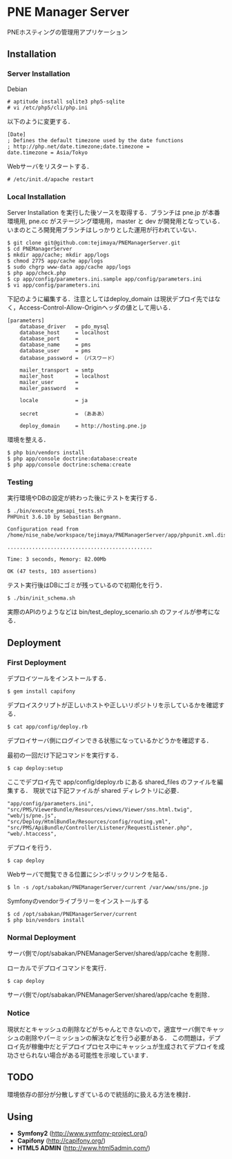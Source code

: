 PNE Manager Server
==================

PNEホスティングの管理用アプリケーション

Installation
------------

### Server Installation

Debian

    # aptitude install sqlite3 php5-sqlite
    # vi /etc/php5/cli/php.ini

以下のように変更する．

    [Date]
    ; Defines the default timezone used by the date functions
    ; http://php.net/date.timezone;date.timezone =
    date.timezone = Asia/Tokyo

Webサーバをリスタートする．

    # /etc/init.d/apache restart

### Local Installation

Server Installation を実行した後ソースを取得する．ブランチは pne.jp が本番環境用, pne.cc がステージング環境用，master と dev が開発用となっている．いまのところ開発用ブランチはしっかりとした運用が行われていない．

    $ git clone git@github.com:tejimaya/PNEManagerServer.git
    $ cd PNEManagerServer
    $ mkdir app/cache; mkdir app/logs
    $ chmod 2775 app/cache app/logs
    $ sudo chgrp www-data app/cache app/logs
    $ php app/check.php
    $ cp app/config/parameters.ini.sample app/config/parameters.ini
    $ vi app/config/parameters.ini

下記のように編集する．注意としてはdeploy\_domain は現状デプロイ先ではなく，Access-Control-Allow-Originヘッダの値として用いる．

    [parameters]
        database_driver   = pdo_mysql
        database_host     = localhost
        database_port     =
        database_name     = pms
        database_user     = pms
        database_password = （パスワード）

        mailer_transport  = smtp
        mailer_host       = localhost
        mailer_user       =
        mailer_password   =

        locale            = ja

        secret            = （あああ）

        deploy_domain     = http://hosting.pne.jp

環境を整える．

    $ php bin/vendors install
    $ php app/console doctrine:database:create
    $ php app/console doctrine:schema:create

### Testing

実行環境やDBの設定が終わった後にテストを実行する．

    $ ./bin/execute_pmsapi_tests.sh
    PHPUnit 3.6.10 by Sebastian Bergmann.

    Configuration read from /home/nise_nabe/workspace/tejimaya/PNEManagerServer/app/phpunit.xml.dist

    ...............................................

    Time: 3 seconds, Memory: 82.00Mb

    OK (47 tests, 103 assertions)

テスト実行後はDBにゴミが残っているので初期化を行う．

    $ ./bin/init_schema.sh

実際のAPIのりようなどは bin/test\_deploy\_scenario.sh のファイルが参考になる．

Deployment
----------

### First Deployment

デプロイツールをインストールする．

    $ gem install capifony

デプロイスクリプトが正しいホストや正しいリポジトリを示しているかを確認する．

    $ cat app/config/deploy.rb
 
デプロイサーバ側にログインできる状態になっているかどうかを確認する．

最初の一回だけ下記コマンドを実行する．

    $ cap deploy:setup

ここでデプロイ先で app/config/deploy.rb にある shared\_files のファイルを編集する．
現状では下記ファイルが shared ディレクトリに必要．

    "app/config/parameters.ini",
    "src/PMS/ViewerBundle/Resources/views/Viewer/sns.html.twig",
    "web/js/pne.js",
    "src/Deploy/HtmlBundle/Resources/config/routing.yml",
    "src/PMS/ApiBundle/Controller/Listener/RequestListener.php",
    "web/.htaccess",

デプロイを行う．

    $ cap deploy

Webサーバで閲覧できる位置にシンボリックリンクを貼る．

    $ ln -s /opt/sabakan/PNEManagerServer/current /var/www/sns/pne.jp

Symfonyのvendorライブラリーをインストールする

    $ cd /opt/sabakan/PNEManagerServer/current
    $ php bin/vendors install

### Normal Deployment

サーバ側で/opt/sabakan/PNEManagerServer/shared/app/cache を削除．

ローカルでデプロイコマンドを実行．

    $ cap deploy

サーバ側で/opt/sabakan/PNEManagerServer/shared/app/cache を削除．


### Notice

現状だとキャッシュの削除などがちゃんとできないので，適宜サーバ側でキャッシュの削除やパーミッションの解決などを行う必要がある．
この問題は，デプロイ先が稼働中だとデプロイプロセス中にキャッシュが生成されてデプロイを成功させられない場合がある可能性を示唆しています．


TODO
----

環境依存の部分が分散しすぎているので統括的に扱える方法を検討．

Using
-----

* **Symfony2** (http://www.symfony-project.org/)
* **Capifony** (http://capifony.org/)
* **HTML5 ADMIN** (http://www.html5admin.com/)
